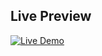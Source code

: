 ## Live Preview

[![Live Demo](https://img.shields.io/badge/Demo-Live-green?style=for-the-badge)](https://mohammed-awad-eng.github.io/Portfolio/)
